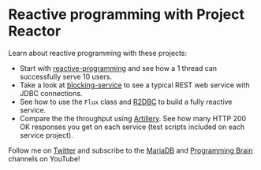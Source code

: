 # Reactive programming with Project Reactor

Learn about reactive programming with these projects:

 - Start with [reactive-programming](/reactive-programming) and see how a 1 thread can successfully serve 10 users.
 - Take a look at [blocking-service](/blocking-service) to see a typical REST web service with JDBC connections.
 - See how to use the `Flux` class and [R2DBC](https://r2dbc.io/) to build a fully reactive service.
 - Compare the the throughput using [Artillery](https://www.artillery.io/). See how many HTTP 200 OK responses you get on each service (test scripts included on each service project).
 
 Follow me on [Twitter](https://twitter.com/alejandro_du) and subscribe to the [MariaDB](https://www.youtube.com/mariadb) and [Programming Brain](https://www.youtube.com/user/jaal2000) channels on YouTube!
